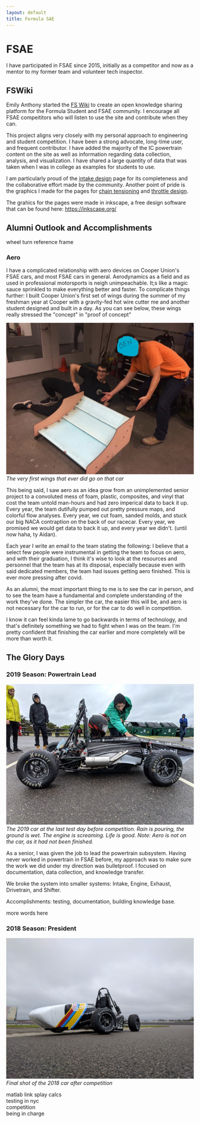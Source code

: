 ```yaml
---
layout: default
title: Formula SAE
---
```

# FSAE

I have participated in FSAE since 2015, initially as a competitor and now as a mentor to my former team and volunteer tech inspector.

## FSWiki

Emily Anthony started the <a href="https://fswiki.us">FS Wiki</a> to create an open knowledge sharing platform for the Formula Student and FSAE community. I encourage all FSAE compeititors who will listen to use the site and contribute when they can.

This project aligns very closely with my personal approach to engineering and student competition. I have been a strong advocate, long-time user, and frequent contributor. I have added the majority of the IC powertrain content on the site <!--(possibly to the detriment of all users lol)--> as well as information regarding data collection, analysis, and visualization. I have shared a large quantity of data that was taken when I was in college as examples for students to use.

I am particularly proud of the <a href="https://fswiki.us/Intake">intake design</a> page for its completeness and the collaborative effort made by the community. Another point of pride is the graphics I made for the pages for <a href="https://fswiki.us/Tensioner">chain tensioning</a> and <a href="https://fswiki.us/Throttle">throttle design</a>.

The grahics for the pages were made in inkscape, a free design software that can be found here: <a href= "https://inkscape.org/">https://inkscape.org/<a>

## Alumni Outlook and Accomplishments

<p>
wheel turn reference frame
</p>

### Aero

I have a complicated relationship with aero devices on Cooper Union's FSAE cars, and most FSAE cars in general. Aerodynamics as a field and as used in professional motorsports is neigh unimpeachable. It;s like a magic sauce sprinkled to make everything better and faster. To complicate things further: I built Cooper Union's first set of wings during the summer of my freshman year at Cooper with a gravity-fed hot wire cutter me and another student designed and built in a day. As you can see below, these wings really stressed the "concept" in "proof of concept"

![A picture of Simon lying next to the wings described above. The wings are blue and sanwiched between plywood end plates. Ben is leaning over them pointing. His face is obscured for privacy and "BEN" is written over it](/docs/assets/wings_v1.jpg)
*The very first wings that ever did go on that car*

This being said, I saw aero as an idea grow from an unimplemented senior project to a convoluted mess of foam, plastic, composites, and vinyl that cost the team untold man-hours and had zero imperical data to back it up. Every year, the team dutifully pumped out pretty pressure maps, and colorful flow analyses. Every year, we cut foam, sanded molds, and stuck our big NACA contraption on the back of our racecar. Every year, we promised we would get data to back it up, and every year we didn't. (until now haha, ty Aidan).

Each year I write an email to the team stating the following: I believe that a select few people were instrumental in getting the team to focus on aero, and with their graduation, I think it's wise to look at the resources and personnel that the team has at its disposal, especially because even with said dedicated members, the team had issues getting aero finished. This is ever more pressing after covid.

As an alumni, the most important thing to me is to see the car in person, and to see the team have a fundamental and complete understanding of the work they've done. The simpler the car, the easier this will be, and aero is not necessary for the car to run, or for the car to do well in competition.

I know it can feel kinda lame to go backwards in terms of technology, and that's definitely something we had to fight when I was on the team. I'm pretty confident that finishing the car earlier and more completely will be more than worth it.

## The Glory Days

### 2019 Season: Powertrain Lead

![The 2019 car at a test day. It is in the rain, the ground is wet. The engine is screaming. Life is good.](/docs/assets/2019_test_day_car.jpg)
*The 2019 car at the last test day before competition. Rain is pouring, the ground is wet. The engine is screaming. Life is good. Note: Aero is not on the car, as it had not been finished.* 

As a senior, I was given the job to lead the powertrain subsystem. Having never worked in powertrain in FSAE before, my approach was to make sure the work we did under my direction was bulletproof. I focused on documentation, data collection, and knowledge transfer.

We broke the system into smaller systems: Intake, Engine, Exhaust, Drivetrain, and Shifter.

Accomplishments: testing, documentation, building knowledge base.

more words here

### 2018 Season: President

![Final shot of the 2018 car. There are no wings on it. The main focus is the front left wheel which is turned to the right.](/docs/assets/2018_comp_car.jpg)
*Final shot of the 2018 car after competition*

<p>	
matlab link splay calcs<br>
testing in nyc<br>
competition<br>
being in charge<br>
</p>